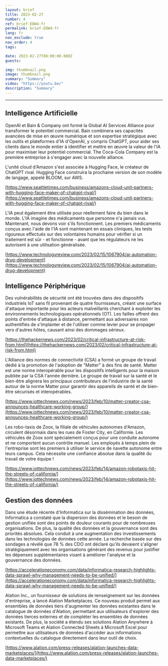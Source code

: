 ```yaml
---
layout: brief
title: 2023-02-27
number: 4
ref: brief-EDW4-fr
permalink: brief-EDW4-fr
lang: fr
nav_exclude: true
nav_order: 4
tags:

date: 2023-02-27T08:00:00.000Z
guests:

img: thumbnail.png
image: thumbnail.png
summary: "Summary"
video: "https://youtu.be/"
description: "Summary"
---
```






---

## Intelligence Artificielle

OpenAI et Bain & Company ont formé la Global AI Services Alliance pour transformer le potentiel commercial. Bain combinera ses capacités avancées de mise en œuvre numérique et son expertise stratégique avec les outils et plateformes d'IA d'OpenAI, y compris ChatGPT, pour aider ses clients dans le monde entier à identifier et mettre en œuvre la valeur de l'IA pour maximiser leur potentiel commercial. The Coca-Cola Company est la première entreprise à s'engager avec la nouvelle alliance.

L'unité cloud d'Amazon s'est associée à Hugging Face, le créateur de ChatGPT rival. Hugging Face construira la prochaine version de son modèle de langage, appelé BLOOM, sur AWS.

[https://www.seattletimes.com/business/amazons-cloud-unit-partners-with-hugging-face-maker-of-chatgpt-rival/](https://www.seattletimes.com/business/amazons-cloud-unit-partners-with-hugging-face-maker-of-chatgpt-rival/)

L'IA peut également être utilisée pour réellement faire du bien dans le monde. L'IA imagine des médicaments que personne n'a jamais vus. Maintenant, nous devons voir s'ils fonctionnent. Les premiers médicaments conçus avec l'aide de l'IA sont maintenant en essais cliniques, les tests rigoureux effectués sur des volontaires humains pour vérifier si un traitement est sûr - et fonctionne - avant que les régulateurs ne les autorisent à une utilisation généralisée.

[https://www.technologyreview.com/2023/02/15/1067904/ai-automation-drug-development](https://www.technologyreview.com/2023/02/15/1067904/ai-automation-drug-development)

## Intelligence Périphérique

Des vulnérabilités de sécurité ont été trouvées dans des dispositifs industriels IoT sans fil provenant de quatre fournisseurs, créant une surface d'attaque importante pour les acteurs malveillants cherchant à exploiter les environnements technologiques opérationnels (OT). Les failles offrent des points d'entrée d'attaque à distance, permettant aux adversaires non authentifiés de s'implanter et de l'utiliser comme levier pour se propager vers d'autres hôtes, causant ainsi des dommages sérieux.

[https://thehackernews.com/2023/02/critical-infrastructure-at-risk-from.html](https://thehackernews.com/2023/02/critical-infrastructure-at-risk-from.html)

L'Alliance des normes de connectivité (CSA) a formé un groupe de travail dédié à la promotion de l'adoption de "Matter" à des fins de santé. Matter est une norme interopérable pour les dispositifs intelligents pour la maison publiée par la CSA l'année dernière. Le groupe de travail sur la santé et le bien-être alignera les principaux contributeurs de l'industrie de la santé autour de la norme Matter pour garantir des appareils de santé et de bien-être sécurisés et interopérables.

[https://www.iottechnews.com/news/2023/feb/10/matter-creator-csa-announces-healthcare-working-group/](https://www.iottechnews.com/news/2023/feb/10/matter-creator-csa-announces-healthcare-working-group/)

Les robo-taxis de Zoox, la filiale de véhicules autonomes d'Amazon, circulent désormais dans les rues de Foster City, en Californie. Les véhicules de Zoox sont spécialement conçus pour une conduite autonome et ne comportent aucun contrôle manuel. Les employés à temps plein de l'entreprise sont les premiers à utiliser le service de navette autonome entre leurs campus. Cela nécessite une confiance absolue dans la qualité du travail de votre équipe !

[https://www.iottechnews.com/news/2023/feb/14/amazon-robotaxis-hit-the-streets-of-california/](https://www.iottechnews.com/news/2023/feb/14/amazon-robotaxis-hit-the-streets-of-california/)

## Gestion des données

Dans une étude récente d'Informatica sur la dissémination des données, Informatica a constaté que la dispersion des données et le besoin de gestion unifiée sont des points de douleur courants pour de nombreuses organisations. De plus, la qualité des données et la gouvernance sont des priorités absolues. Cela conduit à une augmentation des investissements dans les technologies de données cette année. La recherche basée sur des sondages a révélé que 78 % des CDO ont déclaré qu'ils devaient s'aligner stratégiquement avec les organisations générant des revenus pour justifier les dépenses supplémentaires visant à améliorer l'analyse et la gouvernance des données.

[https://accelerationeconomy.com/data/informatica-research-highlights-data-sprawl-why-management-needs-to-be-unified/](https://accelerationeconomy.com/data/informatica-research-highlights-data-sprawl-why-management-needs-to-be-unified/)

Alation Inc., un fournisseur de solutions de renseignement sur les données d'entreprise, a lancé Alation Marketplaces. Ce nouveau produit permet aux ensembles de données tiers d'augmenter les données existantes dans le catalogue de données d'Alation, permettant aux utilisateurs d'explorer des données tierces externes et de compléter les ensembles de données existants. De plus, la société a étendu ses solutions Alation Anywhere à Microsoft Teams et Alation Connected Sheets à Microsoft Excel pour permettre aux utilisateurs de données d'accéder aux informations contextuelles du catalogue directement dans leur outil de choix.

[https://www.alation.com/press-releases/alation-launches-data-marketplaces/](https://www.alation.com/press-releases/alation-launches-data-marketplaces/)

